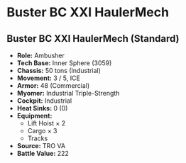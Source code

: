 # Buster BC XXI HaulerMech
## Buster BC XXI HaulerMech (Standard)
- **Role:** Ambusher
- **Tech Base:** Inner Sphere (3059)
- **Chassis:** 50 tons (Industrial)
- **Movement:** 3 / 5, ICE
- **Armor:** 48 (Commercial)
- **Myomer:** Industrial Triple-Strength
- **Cockpit:** Industrial
- **Heat Sinks:** 0 (0)
- **Equipment:**
  - Lift Hoist × 2
  - Cargo × 3
  - Tracks
- **Source:** TRO VA
- **Battle Value:** 222

